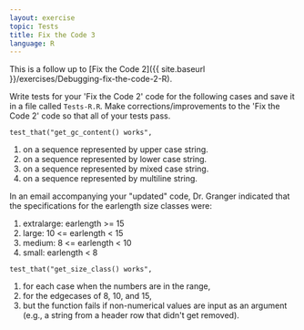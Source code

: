 ```yaml
---
layout: exercise
topic: Tests
title: Fix the Code 3
language: R
---
```


This is a follow up to [Fix the Code 2]({{ site.baseurl }}/exercises/Debugging-fix-the-code-2-R).

Write tests for your 'Fix the Code 2' code for the following cases and save it in a 
file called `Tests-R.R`. Make corrections/improvements to the 'Fix the Code 2' code 
so that all of your tests pass.

`test_that("get_gc_content() works",`

1.  on a sequence represented by upper case string.
2.  on a sequence represented by lower case string.
3.  on a sequence represented by mixed case string.
4.  on a sequence represented by multiline string.

In an email accompanying your "updated" code, Dr. Granger indicated that
the specifications for the earlength size classes were:

1.  extralarge: earlength >= 15
2.  large: 10 <= earlength < 15
3.  medium: 8 <= earlength < 10
4.  small: earlength < 8

`test_that("get_size_class() works",`

1.  for each case when the numbers are in the range,
2.  for the edgecases of 8, 10, and 15,
3.  but the function fails if non-numerical values are input as an argument
    (e.g., a string from a header row that didn't get removed).
